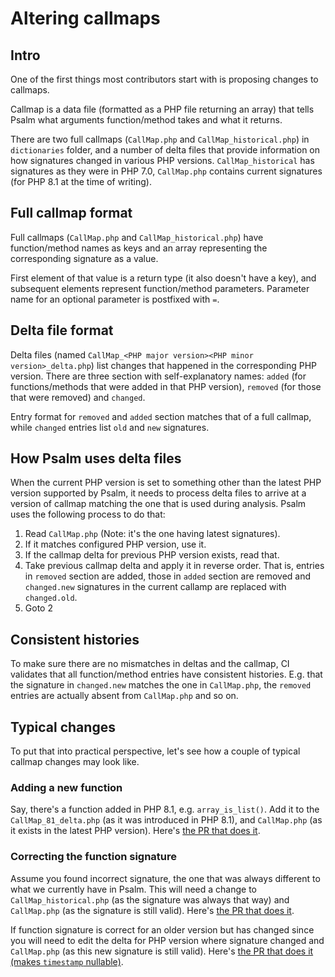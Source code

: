 # Altering callmaps

## Intro

One of the first things most contributors start with is proposing changes to
callmaps.

Callmap is a data file (formatted as a PHP file returning an array) that tells
Psalm what arguments function/method takes and what it returns.

There are two full callmaps (`CallMap.php` and `CallMap_historical.php`) in
`dictionaries` folder, and a number of delta files that provide information on
how signatures changed in various PHP versions. `CallMap_historical` has
signatures as they were in PHP 7.0, `CallMap.php` contains current signatures
(for PHP 8.1 at the time of writing).

## Full callmap format

Full callmaps (`CallMap.php` and `CallMap_historical.php`) have function/method
names as keys and an array representing the corresponding signature as a value.

First element of that value is a return type (it also doesn't have a key), and
subsequent elements represent function/method parameters. Parameter name for an
optional parameter is postfixed with `=`.

## Delta file format

Delta files (named `CallMap_<PHP major version><PHP minor version>_delta.php`)
list changes that happened in the corresponding PHP version. There are
three section with self-explanatory names: `added` (for functions/methods that
were added in that PHP version), `removed` (for those that were removed) and
`changed`.

Entry format for `removed` and `added` section matches that of a full callmap,
while `changed` entries list `old` and `new` signatures.

## How Psalm uses delta files

When the current PHP version is set to something other than the latest PHP
version supported by Psalm, it needs to process delta files to arrive at a
version of callmap matching the one that is used during analysis. Psalm uses
the following process to do that:

1. Read `CallMap.php` (Note: it's the one having latest signatures).
2. If it matches configured PHP version, use it.
3. If the callmap delta for previous PHP version exists, read that.
4. Take previous callmap delta and apply it in reverse order. That is, entries
   in `removed` section are added, those in `added` section are removed and
   `changed.new` signatures in the current callamp are replaced with
   `changed.old`.
5. Goto 2

## Consistent histories

To make sure there are no mismatches in deltas and the callmap, CI validates
that all function/method entries have consistent histories. E.g. that the
signature in `changed.new` matches the one in `CallMap.php`, the `removed`
entries are actually absent from `CallMap.php` and so on.

## Typical changes

To put that into practical perspective, let's see how a couple of typical
callmap changes may look like.

### Adding a new function

Say, there's a function added in PHP 8.1, e.g. `array_is_list()`. Add it to the
`CallMap_81_delta.php` (as it was introduced in PHP 8.1), and `CallMap.php` (as
it exists in the latest PHP version). Here's [the PR that does it](https://github.com/vimeo/psalm/pull/6398/files).

### Correcting the function signature

Assume you found incorrect signature, the one that was always different to what
we currently have in Psalm. This will need a change to `CallMap_historical.php`
(as the signature was always that way) and `CallMap.php` (as the signature is
still valid). Here's [the PR that does it](https://github.com/vimeo/psalm/pull/6359/files).

If function signature is correct for an older version but has changed since you
will need to edit the delta for PHP version where signature changed and
`CallMap.php` (as this new signature is still valid).  Here's
[the PR that does it (makes `timestamp` nullable)](https://github.com/vimeo/psalm/pull/6244/files).
